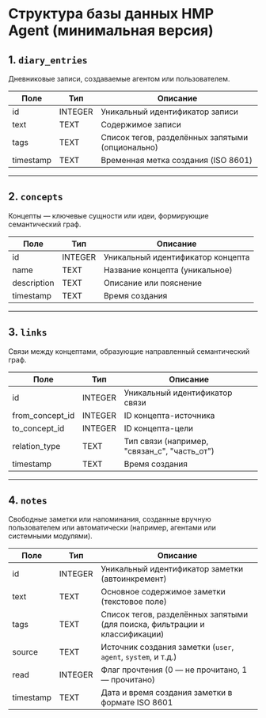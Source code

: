 # Структура базы данных HMP Agent (минимальная версия)

## 1. `diary_entries`

Дневниковые записи, создаваемые агентом или пользователем.

| Поле       | Тип      | Описание                                      |
|------------|----------|-----------------------------------------------|
| id         | INTEGER  | Уникальный идентификатор записи               |
| text       | TEXT     | Содержимое записи                             |
| tags       | TEXT     | Список тегов, разделённых запятыми (опционально) |
| timestamp  | TEXT     | Временная метка создания (ISO 8601)           |

---

## 2. `concepts`

Концепты — ключевые сущности или идеи, формирующие семантический граф.

| Поле       | Тип      | Описание                                      |
|------------|----------|-----------------------------------------------|
| id         | INTEGER  | Уникальный идентификатор концепта             |
| name       | TEXT     | Название концепта (уникальное)                |
| description| TEXT     | Описание или пояснение                        |
| timestamp  | TEXT     | Время создания                                |

---

## 3. `links`

Связи между концептами, образующие направленный семантический граф.

| Поле            | Тип      | Описание                                      |
|-----------------|----------|-----------------------------------------------|
| id              | INTEGER  | Уникальный идентификатор связи                |
| from_concept_id | INTEGER  | ID концепта-источника                         |
| to_concept_id   | INTEGER  | ID концепта-цели                              |
| relation_type   | TEXT     | Тип связи (например, "связан_с", "часть_от")  |
| timestamp       | TEXT     | Время создания                                |

---

## 4. `notes`

Свободные заметки или напоминания, созданные вручную пользователем или автоматически (например, агентами или системными модулями).

| Поле       | Тип      | Описание                                                                 |
|------------|----------|--------------------------------------------------------------------------|
| id         | INTEGER  | Уникальный идентификатор заметки (автоинкремент)                         |
| text       | TEXT     | Основное содержимое заметки (текстовое поле)                             |
| tags       | TEXT     | Список тегов, разделённых запятыми (для поиска, фильтрации и классификации) |
| source     | TEXT     | Источник создания заметки (`user`, `agent`, `system`, и т.д.)            |
| read       | INTEGER  | Флаг прочтения (0 — не прочитано, 1 — прочитано)                         |
| timestamp  | TEXT     | Дата и время создания заметки в формате ISO 8601                         |

